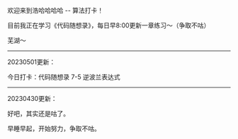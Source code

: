 欢迎来到浩哈哈哈哈 -- 算法打卡！

目前我正在学习《代码随想录》，每日早8:00更新一章练习～（争取不咕）

芜湖～

---

20230501更新：

今日打卡：代码随想录 7-5 逆波兰表达式

---

20230430更新：

好吧，其实还是咕了。

早睡早起，开始努力，争取不咕。
